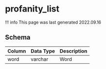 # profanity_list

!!! info
	This page was last generated 2022.09.16

## Schema

| Column | Data Type | Description |
| :--- | :--- | :--- |
| word | varchar | Word |

